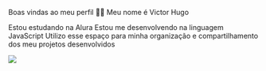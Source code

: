 Boas vindas ao meu perfil 💙💙
Meu nome é Victor Hugo

Estou estudando na Alura
Estou me desenvolvendo na linguagem JavaScript
Utilizo esse espaço para minha organização e compartilhamento dos meu projetos desenvolvidos



![](https://media.tenor.com/QjWpD_j2WUgAAAAM/haaland-erling-haaland.gif)
